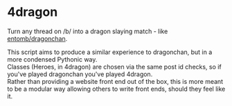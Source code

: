 4dragon
=======

Turn any thread on /b/ into a dragon slaying match - like [entomb/dragonchan](https://github.com/entomb/dragonchan).

This script aims to produce a similar experience to dragonchan, but in a more condensed Pythonic way.  
Classes (Heroes, in 4dragon) are chosen via the same post id checks, so if you've played dragonchan you've played 4dragon.  
Rather than providing a website front end out of the box, this is more meant to be a modular way allowing others to write front ends, should they feel like it.
